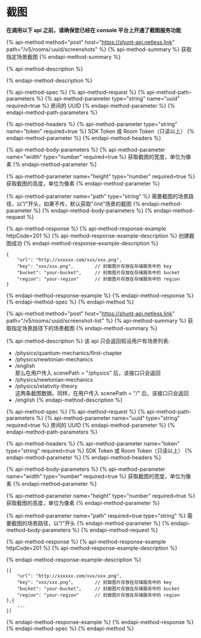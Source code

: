 # 截图

**在调用以下 api 之前，请确保您已经在 console 平台上开通了截图服务功能**

{% api-method method="post" host="https://shunt-api.netless.link" path="/v5/rooms/:uuid/screenshots" %}
{% api-method-summary %}
获取指定场景截图 
{% endapi-method-summary %}

{% api-method-description %}

{% endapi-method-description %}

{% api-method-spec %}
{% api-method-request %}
{% api-method-path-parameters %}
{% api-method-parameter type="string" name="uuid" required=true %}
房间的 UUID
{% endapi-method-parameter %}
{% endapi-method-path-parameters %}

{% api-method-headers %}
{% api-method-parameter type="string" name="token" required=true %}
SDK Token 或 Room Token（只读以上）
{% endapi-method-parameter %}
{% endapi-method-headers %}

{% api-method-body-parameters %}
{% api-method-parameter name="width" type="number" required=true %}
获取截图的宽度，单位为像素
{% endapi-method-parameter %}

{% api-method-parameter name="height" type="number" required=true %}
获取截图的高度，单位为像素
{% endapi-method-parameter %}

{% api-method-parameter name="path" type="string" %}
需要截图的场景路径，以“/”开头，如果不传，默认获取"/init"场景的截图 
{% endapi-method-parameter %}
{% endapi-method-body-parameters %}
{% endapi-method-request %}

{% api-method-response %}
{% api-method-response-example httpCode=201 %}
{% api-method-response-example-description %}
创建截图成功 
{% endapi-method-response-example-description %}

```
{
    "url": "http://xxxxxx.com/xxx/xxx.png",
    "key": "xxx/xxx.png",        // 封面图片存放在存储服务中的 key
    "bucket": "your-bucket",     // 封面图片存放在存储服务中的 bucket
    "region": "your-region"      // 封面图片存放在存储服务中的 region
}
```
{% endapi-method-response-example %}
{% endapi-method-response %}
{% endapi-method-spec %}
{% endapi-method %}

{% api-method method="post" host="https://shunt-api.netless.link" path="/v5/rooms/:uuid/screenshot-list" %}
{% api-method-summary %}
获取指定场景路径下的场景截图
{% endapi-method-summary %}

{% api-method-description %}
该 api 只会返回假设用户有场景列表:  
  - /physics/quantum-mechanics/first-chapter  
  - /physics/newtonian-mechanics  
  - /english  
那么在用户传入 scenePath = "/physics" 后，该接口只会返回  
  - /physics/newtonian-mechanics  
  - /physics/relativity-theory  
这两条截图数据。同样，在用户传入 scenePath = "/" 后，该接口只会返回  
  - /english
{% endapi-method-description %}

{% api-method-spec %}
{% api-method-request %}
{% api-method-path-parameters %}
{% api-method-parameter name="uuid" type="string" required=true %}
房间的 UUID
{% endapi-method-parameter %}
{% endapi-method-path-parameters %}

{% api-method-headers %}
{% api-method-parameter name="token" type="string" required=true %}
SDK Token 或 Room Token（只读以上）
{% endapi-method-parameter %}
{% endapi-method-headers %}

{% api-method-body-parameters %}
{% api-method-parameter name="width" type="number" required=true %}
获取截图的宽度，单位为像素
{% endapi-method-parameter %}

{% api-method-parameter name="height" type="number" required=true %}
获取截图的高度，单位为像素
{% endapi-method-parameter %}

{% api-method-parameter name="path" required=true type="string" %}
需要截图的场景路径，以“/”开头
{% endapi-method-parameter %}
{% endapi-method-body-parameters %}
{% endapi-method-request %}

{% api-method-response %}
{% api-method-response-example httpCode=201 %}
{% api-method-response-example-description %}

{% endapi-method-response-example-description %}

```
[{
    "url": "http://xxxxxx.com/xxx/xxx.png",
    "key": "xxx/xxx.png",        // 封面图片存放在存储服务中的 key
    "bucket": "your-bucket",     // 封面图片存放在存储服务中的 bucket
    "region": "your-region"      // 封面图片存放在存储服务中的 region
},{
    ...
}]
```
{% endapi-method-response-example %}
{% endapi-method-response %}
{% endapi-method-spec %}
{% endapi-method %}



